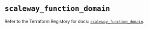 # `scaleway_function_domain`

Refer to the Terraform Registory for docs: [`scaleway_function_domain`](https://registry.terraform.io/providers/scaleway/scaleway/2.27.0/docs/resources/function_domain).
